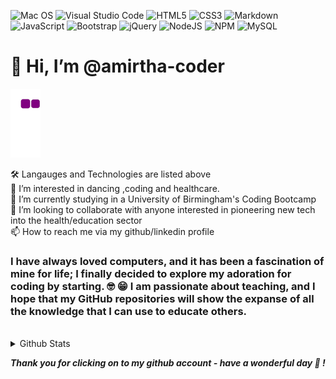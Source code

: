![Mac OS](https://img.shields.io/badge/mac%20os-000000?style=for-the-badge&logo=apple&logoColor=white)
![Visual Studio Code](https://img.shields.io/badge/Visual%20Studio%20Code-0078d7.svg?style=for-the-badge&logo=visual-studio-code&logoColor=white)
![HTML5](https://img.shields.io/badge/html5-%23E34F26.svg?style=for-the-badge&logo=html5&logoColor=white)
![CSS3](https://img.shields.io/badge/css3-%231572B6.svg?style=for-the-badge&logo=css3&logoColor=white)
![Markdown](https://img.shields.io/badge/markdown-%23000000.svg?style=for-the-badge&logo=markdown&logoColor=white)
![JavaScript](https://img.shields.io/badge/javascript-%23323330.svg?style=for-the-badge&logo=javascript&logoColor=%23F7DF1E)
![Bootstrap](https://img.shields.io/badge/bootstrap-%23563D7C.svg?style=for-the-badge&logo=bootstrap&logoColor=white)
![jQuery](https://img.shields.io/badge/jquery-%230769AD.svg?style=for-the-badge&logo=jquery&logoColor=white)
![NodeJS](https://img.shields.io/badge/node.js-6DA55F?style=for-the-badge&logo=node.js&logoColor=white)
![NPM](https://img.shields.io/badge/NPM-%23000000.svg?style=for-the-badge&logo=npm&logoColor=white)
![MySQL](https://img.shields.io/badge/mysql-%2300f.svg?style=for-the-badge&logo=mysql&logoColor=white)
# 👋 Hi, I’m @amirtha-coder 

![snake gif](https://github.com/amirtha-coder/amirtha-coder/blob/output/github-contribution-grid-snake.gif)
<br>

🛠 Langauges and Technologies are listed above \
👀 I’m interested in dancing ,coding and healthcare.\
🌱 I’m currently studying in a University of Birmingham's Coding Bootcamp\
💞️ I’m looking to collaborate with anyone interested in pioneering new tech into the health/education sector\
📫 How to reach me via my github/linkedin profile

### I have always loved computers, and it has been a fascination of mine for life; I finally decided to explore my adoration for coding by starting. 🤓 😁 I am passionate about teaching, and I hope that my GitHub repositories will show the expanse of all the knowledge that I can use to educate others.


<br>

<details> 

<summary>Github Stats</summary> 

![Amirtha's github stats](https://github-readme-stats.vercel.app/api?username=amirtha-coder)

</details>


 _**Thank you for clicking on to my github account - have a wonderful day 🥰 !**_


<!---
amirtha-coder/amirtha-coder is a ✨ special ✨ repository because its `README.md` (this file) appears on your GitHub profile.
You can click the Preview link to take a look at your changes.
--->
